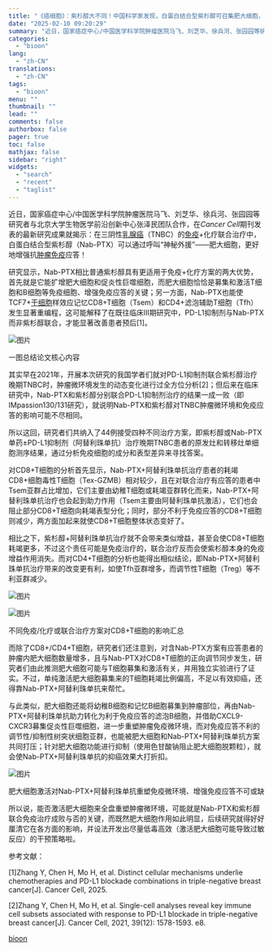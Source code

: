 ```yaml
---
title: "《癌细胞》：紫杉醇大不同！中国科学家发现，白蛋白结合型紫杉醇可召集肥大细胞，提升三阴性乳腺癌免疫治疗效果"
date: "2025-02-10 09:20:29"
summary: "近日，国家癌症中心/中国医学科学院肿瘤医院马飞、刘芝华、徐兵河、张园园等研究者与北京大学生物医学前沿..."
categories:
  - "bioon"
lang:
  - "zh-CN"
translations:
  - "zh-CN"
tags:
  - "bioon"
menu: ""
thumbnail: ""
lead: ""
comments: false
authorbox: false
pager: true
toc: false
mathjax: false
sidebar: "right"
widgets:
  - "search"
  - "recent"
  - "taglist"
---
```


近日，国家癌症中心/中国医学科学院肿瘤医院马飞、刘芝华、徐兵河、张园园等研究者与北京大学生物医学前沿创新中心张泽民团队合作，在*Cancer Cell*期刊发表的最新研究成果就揭示：在三阴性[乳腺癌](https://www.medsci.cn/guideline/search?keyword=%E4%B9%B3%E8%85%BA%E7%99%8C)（TNBC）的[免疫](https://www.medsci.cn/guideline/search?keyword=%E5%85%8D%E7%96%AB)+化疗联合治疗中，白蛋白结合型紫杉醇（Nab-PTX）可以通过呼叫“神秘外援”——肥大细胞，更好地增强抗[肿瘤免疫](https://www.medsci.cn/search?q=%E8%82%BF%E7%98%A4%E5%85%8D%E7%96%AB)应答！

研究显示，Nab-PTX相比普通紫杉醇具有更适用于免疫+化疗方案的两大优势，首先就是它能扩增肥大细胞和促炎性巨噬细胞，而肥大细胞恰恰是募集和激活T细胞和B细胞等免疫细胞、增强免疫应答的关键；另一方面，Nab-PTX也能使TCF7+[干细胞](https://www.medsci.cn/search?q=%E5%B9%B2%E7%BB%86%E8%83%9E)样效应记忆CD8+T细胞（Tsem）和CD4+滤泡辅助T细胞（Tfh）发生显著重编程，这可能解释了在既往临床III期研究中，PD-L1抑制剂与Nab-PTX而非紫杉醇联合，才能显著改善患者预后[1]。

![图片](https://msimg.bioon.com/bioon-com/20241101/dd06e74a841a47e1b819b0cccda3ebf6-hkcZnNFc0oEb.jpg)

一图总结论文核心内容

其实早在2021年，开展本次研究的我国学者们就对PD-L1抑制剂联合紫杉醇治疗晚期TNBC时，肿瘤微环境发生的动态变化进行过全方位分析[2]；但后来在临床研究中，Nab-PTX和紫杉醇分别联合PD-L1抑制剂治疗的结果一成一败（即IMpassion130/131研究），就说明Nab-PTX和紫杉醇对TNBC肿瘤微环境和免疫应答的影响可能不尽相同。

所以这回，研究者们共纳入了44例接受四种不同治疗方案，即紫杉醇或Nab-PTX单药±PD-L1抑制剂（阿替利珠单抗）治疗晚期TNBC患者的原发灶和转移灶单细胞测序结果，通过分析免疫细胞的成分和表型差异来寻找答案。

对CD8+T细胞的分析首先显示，Nab-PTX+阿替利珠单抗治疗患者的耗竭CD8+细胞毒性T细胞（Tex-GZMB）相对较少，且在对联合治疗有应答的患者中Tsem亚群占比增加，它们主要由幼稚T细胞或耗竭亚群转化而来，Nab-PTX+阿替利珠单抗治疗也会起到助力作用（Tsem主要由阿替利珠单抗激活），它们也会阻止部分CD8+T细胞向耗竭表型分化；同时，部分不利于免疫应答的CD8+T细胞则减少，两方面加起来就使CD8+T细胞整体状态变好了。

相比之下，紫杉醇+阿替利珠单抗治疗就不会带来类似增益，甚至会使CD8+T细胞耗竭更多，不过这个责任可能是免疫治疗的，联合治疗反而会使紫杉醇本身的免疫增益作用消失。而对CD4+T细胞的分析也能得出相似结论，即Nab-PTX+阿替利珠单抗治疗带来的改变更有利，如使Tfh亚群增多，而调节性T细胞（Treg）等不利亚群减少。

![图片](https://msimg.bioon.com/bioon-com/20241101/5f5d41f242584f488f3f9dbd6bffa9a8-sBpyq9XIJqqE.jpg)

![图片](https://msimg.bioon.com/bioon-com/20241101/eec05b3c777d47a99904585c86912fd1-TZDFufBdsleB.jpg)

不同免疫/化疗或联合治疗方案对CD8+T细胞的影响汇总

而除了CD8+/CD4+T细胞，研究者们还注意到，对含Nab-PTX方案有应答患者的肿瘤内肥大细胞数量增多，且与Nab-PTX对CD8+T细胞的正向调节同步发生，研究者们由此推测肥大细胞可能与T细胞募集和激活有关，并用独立实验进行了证实。不过，单纯激活肥大细胞募集来的T细胞耗竭比例偏高，不足以有效抑癌，还得靠Nab-PTX+阿替利珠单抗来帮忙。

与此类似，肥大细胞还能将幼稚B细胞和记忆B细胞募集到肿瘤部位，再由Nab-PTX+阿替利珠单抗助力转化为利于免疫应答的滤泡B细胞，并借助CXCL9-CXCR3募集促炎性巨噬细胞，进一步重塑肿瘤免疫微环境，而对免疫应答不利的调节性/抑制性树突状细胞亚群，也能被肥大细胞和Nab-PTX+阿替利珠单抗方案共同打压；针对肥大细胞功能进行抑制（使用色甘酸钠阻止肥大细胞脱颗粒），就会使Nab-PTX+阿替利珠单抗的抑癌效果大打折扣。

![图片](https://msimg.bioon.com/bioon-com/20241101/f4ced33ef34b4dbda8fde6a3cd7ce993-ZzPY850gxI27.jpg)

肥大细胞激活对Nab-PTX+阿替利珠单抗重塑免疫微环境、增强免疫应答不可或缺

所以说，能否激活肥大细胞来全盘重塑肿瘤微环境，可能就是Nab-PTX和紫杉醇联合免疫治疗成败与否的关键，而既然肥大细胞作用如此明显，后续研究就得好好厘清它在各方面的影响，并设法开发出尽量低毒高效（激活肥大细胞可能导致过敏反应）的干预策略啦。

参考文献：

[1]Zhang Y, Chen H, Mo H, et al. Distinct cellular mechanisms underlie chemotherapies and PD-L1 blockade combinations in triple-negative breast cancer[J]. Cancer Cell, 2025.

[2]Zhang Y, Chen H, Mo H, et al. Single-cell analyses reveal key immune cell subsets associated with response to PD-L1 blockade in triple-negative breast cancer[J]. Cancer Cell, 2021, 39(12): 1578-1593. e8.

[bioon](http://news.bioon.com/article/7c2b862509f2.html)
